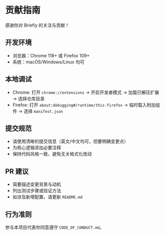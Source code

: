 # 贡献指南

感谢你对 Briefly 的关注与贡献！

## 开发环境
- 浏览器：Chrome 118+ 或 Firefox 109+
- 系统：macOS/Windows/Linux 均可

## 本地调试
- Chrome: 打开 `chrome://extensions` → 开启开发者模式 → 加载已解压扩展 → 选择仓库目录
- Firefox: 打开 `about:debugging#/runtime/this-firefox` → 临时载入附加组件 → 选择 `manifest.json`

## 提交规范
- 请使用清晰的提交信息（英文/中文均可，但要明确变更点）
- 为核心逻辑添加必要注释
- 保持代码风格一致，避免无关格式化改动

## PR 建议
- 简要描述变更背景与动机
- 列出测试步骤或验证方法
- 如涉及新增配置，请更新 `README.md`

## 行为准则
参与本项目代表你同意遵守 `CODE_OF_CONDUCT.md`。
